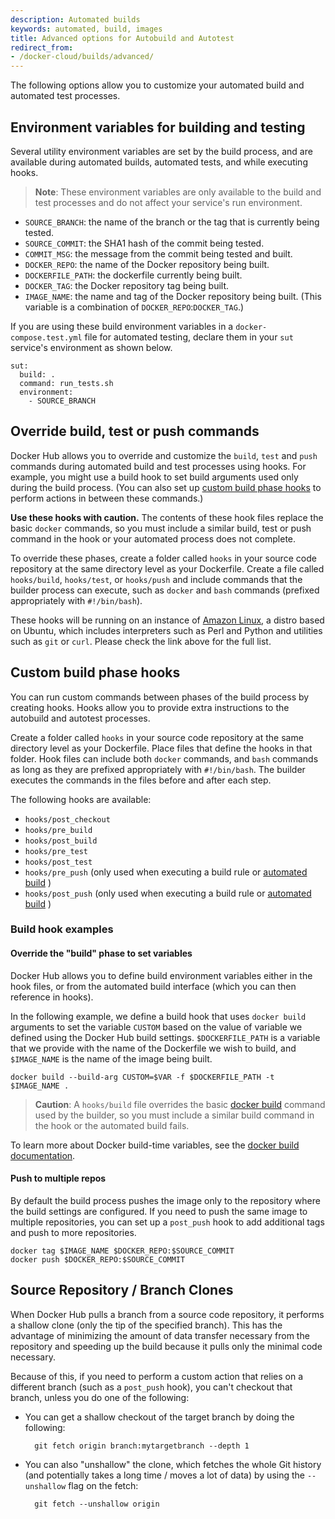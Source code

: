 ```yaml
---
description: Automated builds
keywords: automated, build, images
title: Advanced options for Autobuild and Autotest
redirect_from:
- /docker-cloud/builds/advanced/
---
```


The following options allow you to customize your automated build and automated test processes.

## Environment variables for building and testing

Several utility environment variables are set by the build process, and are
available during automated builds, automated tests, and while executing
hooks.

> **Note**: These environment variables are only available to the build and test
processes and do not affect your service's run environment.

* `SOURCE_BRANCH`: the name of the branch or the tag that is currently being tested.
* `SOURCE_COMMIT`: the SHA1 hash of the commit being tested.
* `COMMIT_MSG`: the message from the commit being tested and built.
* `DOCKER_REPO`: the name of the Docker repository being built.
* `DOCKERFILE_PATH`: the dockerfile currently being built.
* `DOCKER_TAG`: the Docker repository tag being built.
* `IMAGE_NAME`: the name and tag of the Docker repository being built. (This variable is a combination of `DOCKER_REPO`:`DOCKER_TAG`.)

If you are using these build environment variables in a
`docker-compose.test.yml` file for automated testing, declare them in your `sut`
service's environment as shown below.

```none
sut:
  build: .
  command: run_tests.sh
  environment:
    - SOURCE_BRANCH
```


## Override build, test or push commands

Docker Hub allows you to override and customize the `build`, `test` and `push`
commands during automated build and test processes using hooks. For example, you
might use a build hook to set build arguments used only during the build
process. (You can also set up [custom build phase hooks](#custom-build-phase-hooks) to perform actions in between these commands.)

**Use these hooks with caution.** The contents of these hook files replace the
basic `docker` commands, so you must include a similar build, test or push
command in the hook or your automated process does not complete.

To override these phases, create a folder called `hooks` in your source code
repository at the same directory level as your Dockerfile. Create a file called
`hooks/build`, `hooks/test`, or `hooks/push` and include commands that the
builder process can execute, such as `docker` and `bash` commands (prefixed appropriately with `#!/bin/bash`).

These hooks will be running on an instance of [Amazon Linux](https://aws.amazon.com/es/amazon-linux-ami/), a distro based on Ubuntu, which includes interpreters such as Perl and Python and utilities such as `git` or `curl`. Please check the link above for the full list.

## Custom build phase hooks

You can run custom commands between phases of the build process by creating
hooks. Hooks allow you to provide extra instructions to the autobuild and
autotest processes.

Create a folder called `hooks` in your source code repository at the same
directory level as your Dockerfile. Place files that define the hooks in that
folder. Hook files can include both `docker` commands, and `bash` commands as long as they are prefixed appropriately with `#!/bin/bash`. The builder executes the commands in the files before and after each step.

The following hooks are available:

* `hooks/post_checkout`
* `hooks/pre_build`
* `hooks/post_build`
* `hooks/pre_test`
* `hooks/post_test`
* `hooks/pre_push` (only used when executing a build rule or [automated build](index.md) )
* `hooks/post_push` (only used when executing a build rule or [automated build](index.md) )

### Build hook examples

#### Override the "build" phase to set variables

Docker Hub allows you to define build environment variables either in the hook files, or from the automated build interface (which you can then reference in hooks).

In the following example, we define a build hook that uses `docker build` arguments to set the variable `CUSTOM` based on the value of variable we defined using the Docker Hub build settings. `$DOCKERFILE_PATH` is a variable that we provide with the name of the Dockerfile we wish to build, and `$IMAGE_NAME` is the name of the image being built.

```none
docker build --build-arg CUSTOM=$VAR -f $DOCKERFILE_PATH -t $IMAGE_NAME .
```

> **Caution**: A `hooks/build` file overrides the basic [docker build](/engine/reference/commandline/build/) command
used by the builder, so you must include a similar build command in the hook or
the automated build fails.

To learn more about Docker build-time variables, see the [docker build documentation](/engine/reference/commandline/build/#set-build-time-variables-build-arg).

#### Push to multiple repos

By default the build process pushes the image only to the repository where the build settings are configured. If you need to push the same image to multiple repositories, you can set up a `post_push` hook to add additional tags and push to more repositories.

```none
docker tag $IMAGE_NAME $DOCKER_REPO:$SOURCE_COMMIT
docker push $DOCKER_REPO:$SOURCE_COMMIT
```

## Source Repository / Branch Clones

When Docker Hub pulls a branch from a source code repository, it performs
a shallow clone (only the tip of the specified branch).  This has the advantage
of minimizing the amount of data transfer necessary from the repository and
speeding up the build because it pulls only the minimal code necessary.

Because of this, if you need to perform a custom action that relies on a different
branch (such as a `post_push` hook), you can't checkout that branch, unless
you do one of the following:

* You can get a shallow checkout of the target branch by doing the following:

		git fetch origin branch:mytargetbranch --depth 1

* You can also "unshallow" the clone, which fetches the whole Git history (and potentially
takes a long time / moves a lot of data) by using the `--unshallow` flag on the fetch:

		git fetch --unshallow origin
